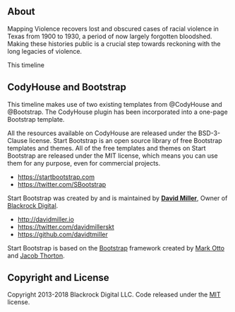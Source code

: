 

## About

Mapping Violence recovers lost and obscured cases of racial violence in Texas from 1900 to 1930, a period of now largely forgotten bloodshed. Making these histories public is a crucial step towards reckoning with the long legacies of violence.

This timeline 



## CodyHouse and Bootstrap
This timeline makes use of two existing templates from @CodyHouse and @Bootstrap. The CodyHouse plugin has been incorporated into a one-page Bootstrap template.

All the resources available on CodyHouse are released under the BSD-3-Clause license.
Start Bootstrap is an open source library of free Bootstrap templates and themes. All of the free templates and themes on Start Bootstrap are released under the MIT license, which means you can use them for any purpose, even for commercial projects.

* https://startbootstrap.com
* https://twitter.com/SBootstrap

Start Bootstrap was created by and is maintained by **[David Miller](http://davidmiller.io/)**, Owner of [Blackrock Digital](http://blackrockdigital.io/).

* http://davidmiller.io
* https://twitter.com/davidmillerskt
* https://github.com/davidtmiller

Start Bootstrap is based on the [Bootstrap](http://getbootstrap.com/) framework created by [Mark Otto](https://twitter.com/mdo) and [Jacob Thorton](https://twitter.com/fat).

## Copyright and License

Copyright 2013-2018 Blackrock Digital LLC. Code released under the [MIT](https://github.com/BlackrockDigital/startbootstrap-grayscale/blob/gh-pages/LICENSE) license.
